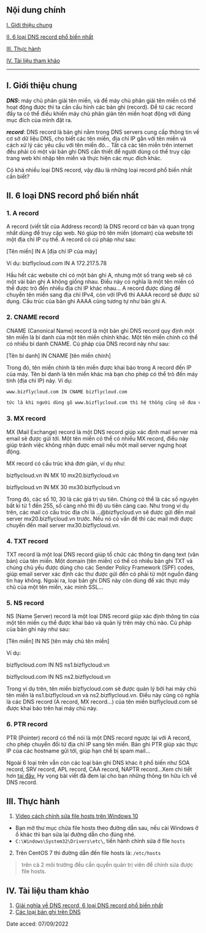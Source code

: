 ## Nội dung chính

[I. Giới thiệu chung](#I)

[II. 6 loại DNS record phổ biến nhất](#II)

[III. Thực hành](#III)

[IV. Tài liệu tham khảo](#IV)

___

## <a name="I" >I. Giới thiệu chung</a>

**_DNS_:** máy chủ phân giải tên miền, và để máy chủ phân giải tên miền có thể hoạt động được thì ta cần cấu hình các bản ghi (record). Để từ các record đấy ta có thể điều khiển máy chủ phân giản tên miền hoạt động với đúng mục đích của mình đặt ra.

**_record_**: DNS record là bản ghi nằm trong DNS servers cung cấp thông tin về cơ sở dữ liệu DNS, cho biết các tên miền, địa chỉ IP gắn với tên miền và cách xử lý các yêu cầu với tên miền đó… Tất cả các tên miền trên internet đều phải có một vài bản ghi DNS cần thiết để người dùng có thể truy cập trang web khi nhập tên miền và thực hiện các mục đích khác.

Có khá nhiều loại DNS record, vậy đâu là những loại record phổ biến nhất cần biết?

## <a name="II" >II. 6 loại DNS record phổ biến nhất</a>

### 1. A record

A record (viết tắt của Address record) là DNS record cơ bản và quan trọng nhất dùng để truy cập web. Nó giúp trỏ tên miền (domain) của website tới một địa chỉ IP cụ thể. A record có cú pháp như sau:

[Tên miền] IN A [địa chỉ IP của máy]

Ví dụ: bizflycloud.com IN A 172.217.5.78

Hầu hết các website chỉ có một bản ghi A, nhưng một số trang web sẽ có một vài bản ghi A không giống nhau. Điều này có nghĩa là một tên miền có thể được trỏ đến nhiều địa chỉ IP khác nhau… A record được dùng để chuyển tên miền sang địa chỉ IPv4, còn với IPv6 thì AAAA record sẽ được sử dụng. Cấu trúc của bản ghi AAAA cũng tương tự như bản ghi A.

### 2. CNAME record
CNAME (Canonical Name) record là một bản ghi DNS record quy định một tên miền là bí danh của một tên miền chính khác. Một tên miền chính có thể có nhiều bí danh CNAME. Cú pháp của DNS record này như sau:

[Tên bí danh] IN CNAME [tên miền chính]

Trong đó, tên miền chính là tên miền được khai báo trong A record đến IP của máy. Tên bí danh là tên miền khác mà bạn cho phép có thể trỏ đến máy tính (địa chỉ IP) này. Ví dụ:

```sh
www.bizflycloud.com IN CNAME bizflycloud.com

tức là khi người dùng gõ www.bizflycloud.com thì hệ thống cũng sẽ đưa về địa chỉ IP của tên miền chính bizflycloud.com.
```

### 3. MX record

MX (Mail Exchange) record là một DNS record giúp xác định mail server mà email sẽ được gửi tới. Một tên miền có thể có nhiều MX record, điều này giúp tránh việc không nhận được email nếu một mail server ngưng hoạt động.

MX record có cấu trúc khá đơn giản, ví dụ như:

bizflycloud.vn IN MX 10 mx20.bizflycloud.vn

bizflycloud.vn IN MX 30 mx30.bizflycloud.vn

Trong đó, các số 10, 30 là các giá trị ưu tiên. Chúng có thể là các số nguyên bất kì từ 1 đến 255, số càng nhỏ thì độ ưu tiên càng cao. Như trong ví dụ trên, các mail có cấu trúc địa chỉ là …@bizflycloud.vn sẽ được gửi đến mail server mx20.bizflycloud.vn trước. Nếu nó có vấn đề thì các mail mới được chuyển đến mail server mx30.bizflycloud.vn.

### 4. TXT record
TXT record là một loại DNS record giúp tổ chức các thông tin dạng text (văn bản) của tên miền. Một domain (tên miền) có thể có nhiều bản ghi TXT và chúng chủ yếu được dùng cho các Sender Policy Framework (SPF) codes, giúp email server xác định các thư được gửi đến có phải từ một nguồn đáng tin hay không. Ngoài ra, loại bản ghi DNS này còn dùng để xác thực máy chủ của một tên miền, xác minh SSL...

### 5. NS record
NS (Name Server) record là một loại DNS record giúp xác định thông tin của một tên miền cụ thể được khai báo và quản lý trên máy chủ nào. Cú pháp của bản ghi này như sau:

[Tên miền] IN NS [tên máy chủ tên miền]

Ví dụ:

bizflycloud.com IN NS ns1.bizflycloud.vn

bizflycloud.com IN NS ns2.bizflycloud.vn

Trong ví dụ trên, tên miền bizflycloud.com sẽ được quản lý bởi hai máy chủ tên miền là ns1.bizflycloud.vn và ns2.bizflycloud.vn. Điều này cũng có nghĩa là các DNS record (A record, MX record…) của tên miền bizflycloud.com sẽ được khai báo trên hai máy chủ này.

### 6. PTR record
PTR (Pointer) record có thể nói là một DNS record ngược lại với A record, cho phép chuyển đổi từ địa chỉ IP sang tên miền. Bản ghi PTR giúp xác thực IP của các hostname gửi tới, giúp hạn chế bị spam mail…

Ngoài 6 loại trên vẫn còn các loại bản ghi DNS khác ít phổ biến như SOA record, SRV record, APL record, CAA record, NAPTR record…Xem chi tiết hơn [tại đây.](https://en.wikipedia.org/wiki/List_of_DNS_record_types) Hy vọng bài viết đã đem lại cho bạn những thông tin hữu ích về DNS record.

## <a name="III" >III. Thực hành</a>

1. [Video cách chỉnh sửa file hosts trên Windows 10](https://youtu.be/-4ZREGuGCok)
  - Bạn mở thư mục chứa file hosts theo đường dẫn sau, nếu cài Windows ở ổ khác thì bạn sửa lại đường dẫn cho đúng nhé.
  - `C:\Windows\System32\Drivers\etc\`, tiến hành chỉnh sửa ở file `hosts`

2. Trên CentOS 7 thì đường dẫn đến file hosts là: `/etc/hosts`

> trên cả 2 môi trường đều cần quyền quản trị viên để chỉnh sửa được file hosts.

## <a name="IV" >IV. Tài liệu tham khảo</a>

1. [Giải nghĩa về DNS record, 6 loại DNS record phổ biến nhất](https://bizflycloud.vn/tin-tuc/giai-nghia-ve-dns-record-6-loai-dns-record-pho-bien-nhat-20200819112520598.htm)
2. [Các loại bản ghi trên DNS](https://blog.cloud365.vn/linux/dns-record/)

Date acced: 07/09/2022

